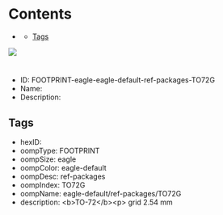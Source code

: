 



Contents
========

* [](#)
	* [Tags](#tags)
  
![][im]
# 

- ID: FOOTPRINT-eagle-eagle-default-ref-packages-TO72G
- Name: 
- Description: 

## Tags

- hexID: 
- oompType: FOOTPRINT
- oompSize: eagle
- oompColor: eagle-default
- oompDesc: ref-packages
- oompIndex: TO72G
- oompName: eagle-default/ref-packages/TO72G
- description: &lt;b&gt;TO-72&lt;/b&gt;&lt;p&gt;&#xD;
grid 2.54 mm



[im]: image.png
